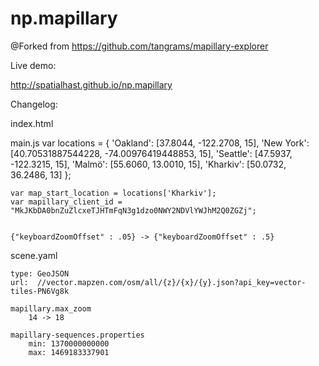 # np.mapillary

@Forked from https://github.com/tangrams/mapillary-explorer


Live demo:

http://spatialhast.github.io/np.mapillary



Changelog:

index.html
	<!-- Sed Default Closed Controls --> <!-- Need Fix -->
	<script src="http://code.jquery.com/jquery-1.11.3.min.js"></script>	
	<script>
		$('.close-button').text('Open Controls');
		$('div.dg.main.a ul').addClass('closed');
    </script>

	
main.js
    var locations = {
        'Oakland': [37.8044, -122.2708, 15],
        'New York': [40.70531887544228, -74.00976419448853, 15],
        'Seattle': [47.5937, -122.3215, 15],
        'Malmö': [55.6060, 13.0010, 15],
		'Kharkiv': [50.0732, 36.2486, 13]
    };
	
    var map_start_location = locations['Kharkiv'];
    var mapillary_client_id = "MkJKbDA0bnZuZlcxeTJHTmFqN3g1dzo0NWY2NDVlYWJhM2Q0ZGZj";	
	
	
    {"keyboardZoomOffset" : .05} -> {"keyboardZoomOffset" : .5}

		

scene.yaml

	type: GeoJSON
	url:  //vector.mapzen.com/osm/all/{z}/{x}/{y}.json?api_key=vector-tiles-PN6Vg8k

	mapillary.max_zoom
		14 -> 18

	mapillary-sequences.properties
		min: 1370000000000
		max: 1469183337901